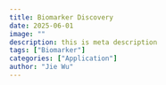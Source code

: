 ```yaml
---
title: Biomarker Discovery
date: 2025-06-01
image: ""
description: this is meta description
tags: ["Biomarker"]
categories: ["Application"]
author: "Jie Wu"
---
```



